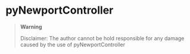 # pyNewportController

> **Warning**
> 
> Disclaimer: The author cannot be hold responsible for any damage caused by the use of pyNewportController
